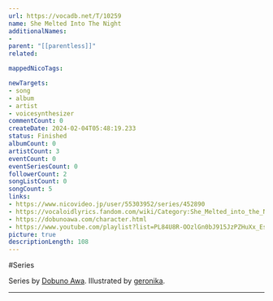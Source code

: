 ```yaml
---
url: https://vocadb.net/T/10259
name: She Melted Into The Night
additionalNames: 
- 
parent: "[[parentless]]"
related:

mappedNicoTags:

newTargets:
- song
- album
- artist
- voicesynthesizer
commentCount: 0
createDate: 2024-02-04T05:48:19.233
status: Finished
albumCount: 0
artistCount: 3
eventCount: 0
eventSeriesCount: 0
followerCount: 2
songListCount: 0
songCount: 5
links: 
- https://www.nicovideo.jp/user/55303952/series/452890
- https://vocaloidlyrics.fandom.com/wiki/Category:She_Melted_into_the_Night_Series
- https://dobunoawa.com/character.html
- https://www.youtube.com/playlist?list=PL84U8R-OOzlGn0bJ915JzPZHuXx_Esqly
picture: true
descriptionLength: 108
---
```


#Series

Series by [Dobuno Awa](https://vocadb.net/Ar/46571). Illustrated by [geronika](https://vocadb.net/Ar/67018).

---

